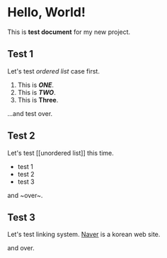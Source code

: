 # Hello, World!
This is **test document** for my new project.

## Test 1
Let's test *ordered list* case first.
1. This is ***ONE***.
2. This is ***TWO***.
3. This is **Three**.

...and test over.

## Test 2
Let's test [[unordered list]] this time.
- test 1
- test 2
- test 3

and ~over~.

## Test 3
Let's test linking system.
[Naver](https://naver.com) is a korean web site.

and over.

